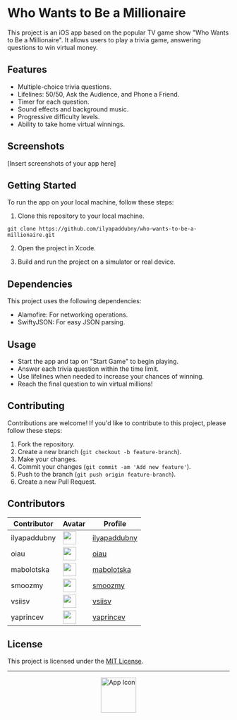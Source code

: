 # Who Wants to Be a Millionaire

This project is an iOS app based on the popular TV game show "Who Wants to Be a Millionaire". It allows users to play a trivia game, answering questions to win virtual money.

## Features

- Multiple-choice trivia questions.
- Lifelines: 50/50, Ask the Audience, and Phone a Friend.
- Timer for each question.
- Sound effects and background music.
- Progressive difficulty levels.
- Ability to take home virtual winnings.

## Screenshots

[Insert screenshots of your app here]

## Getting Started

To run the app on your local machine, follow these steps:

1. Clone this repository to your local machine.

  ```git clone https://github.com/ilyapaddubny/who-wants-to-be-a-millionaire.git ```

2. Open the project in Xcode.

3. Build and run the project on a simulator or real device.

## Dependencies

This project uses the following dependencies:

- Alamofire: For networking operations.
- SwiftyJSON: For easy JSON parsing.

## Usage

- Start the app and tap on "Start Game" to begin playing.
- Answer each trivia question within the time limit.
- Use lifelines when needed to increase your chances of winning.
- Reach the final question to win virtual millions!

## Contributing

Contributions are welcome! If you'd like to contribute to this project, please follow these steps:

1. Fork the repository.
2. Create a new branch (`git checkout -b feature-branch`).
3. Make your changes.
4. Commit your changes (`git commit -am 'Add new feature'`).
5. Push to the branch (`git push origin feature-branch`).
6. Create a new Pull Request.

## Contributors

| Contributor | Avatar | Profile |
|-------------|--------|---------|
| ilyapaddubny | <img src="https://avatars.githubusercontent.com/ilyapaddubny" width="30" height="30"> | [ilyapaddubny](https://github.com/ilyapaddubny) |
| oiau | <img src="https://avatars.githubusercontent.com/oiau" width="30" height="30"> | [oiau](https://github.com/oiau) |
| mabolotska | <img src="https://avatars.githubusercontent.com/mabolotska" width="30" height="30"> | [mabolotska](https://github.com/mabolotska) |
| smoozmy | <img src="https://avatars.githubusercontent.com/smoozmy" width="30" height="30"> | [smoozmy](https://github.com/smoozmy) |
| vsiisv | <img src="https://avatars.githubusercontent.com/vsiisv" width="30" height="30"> | [vsiisv](https://github.com/vsiisv) |
| yaprincev | <img src="https://avatars.githubusercontent.com/yaprincev" width="30" height="30"> | [yaprincev](https://github.com/yaprincev) |

## License

This project is licensed under the [MIT License](LICENSE).   

---
<p align="center">
  <img src="https://github.com/ilyapaddubny/Who-Wants-to-Be-a-Millionaire/blob/develop/Who%20Wants%20to%20Be%20a%20Millionaire/Assets.xcassets/AppIcon.appiconset/AppIcon~ios-marketing.png" width="80" alt="App Icon">
</p>


